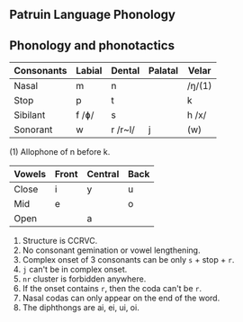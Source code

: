 ## Patruin Language Phonology

## Phonology and phonotactics
| Consonants | Labial | Dental  | Palatal | Velar  |
| ---------- | ------ | ------- | ------- | ------ |
| Nasal      | m      | n       |         | /ŋ/(1) |
| Stop       | p      | t       |         | k      |
| Sibilant   | f /ɸ/  | s       |         | h /x/  |
| Sonorant   | w      | r /r~l/ | j       | (w)    |
(1) Allophone of n before k.

| Vowels | Front | Central | Back |
| ------ | ----- | ------- | ---- |
| Close  | i     | y       | u    |
| Mid    | e     |         | o    |
| Open   |       | a       |      |

1.  Structure is CCRVC.
2.  No consonant gemination or vowel lengthening.
3.  Complex onset of 3 consonants can be only `s` + stop + `r`.
4.  `j` can't be in complex onset.
5.  `nr` cluster is forbidden anywhere.
6.  If the onset contains `r`, then the coda can't be `r`.
7.  Nasal codas can only appear on the end of the word.
8.  The diphthongs are ai, ei, ui, oi.